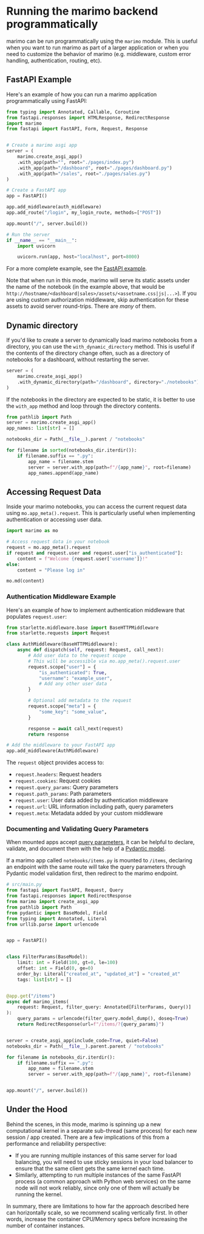 # Running the marimo backend programmatically

marimo can be run programmatically using the `marimo` module. This is useful when you want to run marimo as part of a larger application or when you need to customize the behavior of marimo (e.g. middleware, custom error handling, authentication, routing, etc).

## FastAPI Example

Here's an example of how you can run a marimo application programmatically using FastAPI:

```python
from typing import Annotated, Callable, Coroutine
from fastapi.responses import HTMLResponse, RedirectResponse
import marimo
from fastapi import FastAPI, Form, Request, Response


# Create a marimo asgi app
server = (
    marimo.create_asgi_app()
    .with_app(path="", root="./pages/index.py")
    .with_app(path="/dashboard", root="./pages/dashboard.py")
    .with_app(path="/sales", root="./pages/sales.py")
)

# Create a FastAPI app
app = FastAPI()

app.add_middleware(auth_middleware)
app.add_route("/login", my_login_route, methods=["POST"])

app.mount("/", server.build())

# Run the server
if __name__ == "__main__":
    import uvicorn

    uvicorn.run(app, host="localhost", port=8000)
```

For a more complete example, see the [FastAPI example](https://github.com/marimo-team/marimo/tree/main/examples/frameworks/fastapi).

Note that when run in this mode, marimo will serve its static assets under the name of the notebook (in the example above, that would be `http://hostname/<dashboard|sales>/assets/<assetname.css|js|...>`). If you are using custom authorization middleware, skip authentication for these assets to avoid server round-trips. There are _many_ of them.

## Dynamic directory

If you'd like to create a server to dynamically load marimo notebooks from a directory, you can use the `with_dynamic_directory` method. This is useful if the contents of the directory change often, such as a directory of notebooks for a dashboard, without restarting the server.

```python
server = (
    marimo.create_asgi_app()
    .with_dynamic_directory(path="/dashboard", directory="./notebooks")
)
```

If the notebooks in the directory are expected to be static, it is better to use the `with_app` method and loop through the directory contents.

```python
from pathlib import Path
server = marimo.create_asgi_app()
app_names: list[str] = []

notebooks_dir = Path(__file__).parent / "notebooks"

for filename in sorted(notebooks_dir.iterdir()):
    if filename.suffix == ".py":
        app_name = filename.stem
        server = server.with_app(path=f"/{app_name}", root=filename)
        app_names.append(app_name)
```

## Accessing Request Data

Inside your marimo notebooks, you can access the current request data using `mo.app_meta().request`. This is particularly useful when implementing authentication or accessing user data.

```python
import marimo as mo

# Access request data in your notebook
request = mo.app_meta().request
if request and request.user and request.user["is_authenticated"]:
    content = f"Welcome {request.user['username']}!"
else:
    content = "Please log in"

mo.md(content)
```

### Authentication Middleware Example

Here's an example of how to implement authentication middleware that populates `request.user`:

```python
from starlette.middleware.base import BaseHTTPMiddleware
from starlette.requests import Request

class AuthMiddleware(BaseHTTPMiddleware):
    async def dispatch(self, request: Request, call_next):
        # Add user data to the request scope
        # This will be accessible via mo.app_meta().request.user
        request.scope["user"] = {
            "is_authenticated": True,
            "username": "example_user",
            # Add any other user data
        }

        # Optional add metadata to the request
        request.scope["meta"] = {
            "some_key": "some_value",
        }

        response = await call_next(request)
        return response

# Add the middleware to your FastAPI app
app.add_middleware(AuthMiddleware)
```

The `request` object provides access to:

- `request.headers`: Request headers
- `request.cookies`: Request cookies
- `request.query_params`: Query parameters
- `request.path_params`: Path parameters
- `request.user`: User data added by authentication middleware
- `request.url`: URL information including path, query parameters
- `request.meta`: Metadata added by your custom middleware

### Documenting and Validating Query Parameters

When mounted apps accept [query parameters](../../api/query_params.md), it can be helpful to declare, validate, and document them with the help of a [Pydantic model](https://fastapi.tiangolo.com/tutorial/query-param-models/).

If a marimo app called `notebooks/items.py` is mounted to `/items`, declaring an endpoint with the same route will take the query parameters through Pydantic model validation first, then redirect to the marimo endpoint.

```python
# src/main.py
from fastapi import FastAPI, Request, Query
from fastapi.responses import RedirectResponse
from marimo import create_asgi_app
from pathlib import Path
from pydantic import BaseModel, Field
from typing import Annotated, Literal
from urllib.parse import urlencode


app = FastAPI()


class FilterParams(BaseModel):
    limit: int = Field(100, gt=0, le=100)
    offset: int = Field(0, ge=0)
    order_by: Literal["created_at", "updated_at"] = "created_at"
    tags: list[str] = []


@app.get("/items")
async def marimo_items(
    request: Request, filter_query: Annotated[FilterParams, Query()]
):
    query_params = urlencode(filter_query.model_dump(), doseq=True)
    return RedirectResponse(url=f"/items/?{query_params}")


server = create_asgi_app(include_code=True, quiet=False)
notebooks_dir = Path(__file__).parent.parent / "notebooks"

for filename in notebooks_dir.iterdir():
    if filename.suffix == ".py":
        app_name = filename.stem
        server = server.with_app(path=f"/{app_name}", root=filename)


app.mount("/", server.build())
```

## Under the Hood

Behind the scenes, in this mode, marimo is spinning up a new computational kernel
in a separate sub-thread (same process) for each new session / app created.
There are a few implications of this from a performance and reliability perspective:

- If you are running multiple instances of this same server for load balancing, you will need to use sticky sessions in your load balancer to ensure that the same client gets the same kernel each time.
- Similarly, attempting to run multiple instances of the same FastAPI
  process (a common approach with Python web services) on the same node will not work reliably, since only one of them will actually be running the kernel.

In summary, there are limitations to how far the approach described here can horizontally scale, so we recommend scaling vertically first. In other words, increase the container CPU/Memory specs before increasing the number of container instances.
